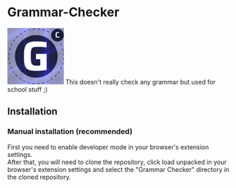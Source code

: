 # Grammar-Checker
<img src="Grammar%20Checker/icons/128x128.png" width="128">
This doesn't really check any grammar but used for school stuff ;)

## Installation

### Manual installation (recommended)

First you need to enable developer mode in your browser's extension settings.<br>
After that, you will need to clone the repository, click load unpacked in your browser's extension settings and select the "Grammar Checker" directory in the cloned repository.
